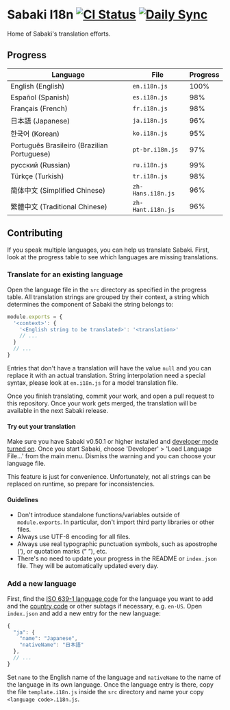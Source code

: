 # Sabaki I18n [![CI Status](https://github.com/SabakiHQ/sabaki-i18n/workflows/CI/badge.svg?branch=master&event=push)](https://github.com/SabakiHQ/sabaki-i18n/actions) [![Daily Sync](https://github.com/SabakiHQ/sabaki-i18n/workflows/Daily%20Sync/badge.svg?branch=master)](https://github.com/SabakiHQ/sabaki-i18n/actions)

Home of Sabaki's translation efforts.

## Progress

<!-- begin-progress-table -->

| Language                                    | File              | Progress |
| ------------------------------------------- | ----------------- | -------- |
| English (English)                           | `en.i18n.js`      | 100%     |
| Español (Spanish)                           | `es.i18n.js`      | 98%      |
| Français (French)                           | `fr.i18n.js`      | 98%      |
| 日本語 (Japanese)                           | `ja.i18n.js`      | 96%      |
| 한국어 (Korean)                             | `ko.i18n.js`      | 95%      |
| Português Brasileiro (Brazilian Portuguese) | `pt-br.i18n.js`   | 97%      |
| русский (Russian)                           | `ru.i18n.js`      | 99%      |
| Türkçe (Turkish)                            | `tr.i18n.js`      | 98%      |
| 简体中文 (Simplified Chinese)               | `zh-Hans.i18n.js` | 96%      |
| 繁體中文 (Traditional Chinese)              | `zh-Hant.i18n.js` | 96%      |

<!-- end-progress-table -->

## Contributing

If you speak multiple languages, you can help us translate Sabaki. First, look
at the progress table to see which languages are missing translations.

### Translate for an existing language

Open the language file in the `src` directory as specified in the progress
table. All translation strings are grouped by their context, a string which
determines the component of Sabaki the string belongs to:

```js
module.exports = {
  '<context>': {
    '<English string to be translated>': '<translation>'
    // ...
  }
  // ...
}
```

Entries that don't have a translation will have the value `null` and you can
replace it with an actual translation. String interpolation need a special
syntax, please look at `en.i18n.js` for a model translation file.

Once you finish translating, commit your work, and open a pull request to this
repository. Once your work gets merged, the translation will be available in the
next Sabaki release.

#### Try out your translation

Make sure you have Sabaki v0.50.1 or higher installed and
[developer mode turned on](https://github.com/SabakiHQ/Sabaki/blob/master/docs/guides/debugging.md).
Once you start Sabaki, choose 'Developer' > 'Load Language File…' from the main
menu. Dismiss the warning and you can choose your language file.

This feature is just for convenience. Unfortunately, not all strings can be
replaced on runtime, so prepare for inconsistencies.

#### Guidelines

- Don't introduce standalone functions/variables outside of `module.exports`. In
  particular, don't import third party libraries or other files.
- Always use UTF-8 encoding for all files.
- Always use real typographic punctuation symbols, such as apostrophe (’), or
  quotation marks (“ ”), etc.
- There's no need to update your progress in the README or `index.json` file.
  They will be automatically updated every day.

### Add a new language

First, find the
[ISO 639-1 language code](https://en.wikipedia.org/wiki/List_of_ISO_639-1_codes)
for the language you want to add and the
[country code](https://en.wikipedia.org/wiki/List_of_ISO_3166_country_codes) or
other subtags if necessary, e.g. `en-US`. Open `index.json` and add a new entry
for the new language:

```js
{
  "ja": {
    "name": "Japanese",
    "nativeName": "日本語"
  },
  // ...
}
```

Set `name` to the English name of the language and `nativeName` to the name of
the language in its own language. Once the language entry is there, copy the
file `template.i18n.js` inside the `src` directory and name your copy
`<language code>.i18n.js`.
